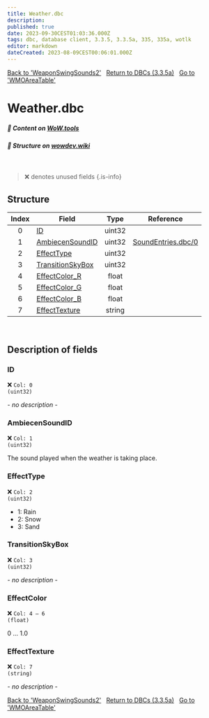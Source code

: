 ```yaml
---
title: Weather.dbc
description:
published: true
date: 2023-09-30CEST01:03:36.000Z
tags: dbc, database client, 3.3.5, 3.3.5a, 335, 335a, wotlk
editor: markdown
dateCreated: 2023-08-09CEST00:06:01.000Z
---
```

<a href="https://trinitycore.info/files/DBC/335/weaponswingsounds2" class="mt-5 v-btn v-btn--depressed v-btn--flat v-btn--outlined theme--light v-size--default darkblue--text text--lighten-3"><span class="v-btn__content"><i aria-hidden="true" class="v-icon notranslate v-icon--left mdi mdi-arrow-left theme--light"></i><span>Back to 'WeaponSwingSounds2'</span></span></a>&nbsp;&nbsp;&nbsp;<a href="https://trinitycore.info/files/DBC/335/DBC" class="mt-5 v-btn v-btn--depressed v-btn--flat v-btn--outlined theme--light v-size--default darkblue--text text--lighten-3"><span class="v-btn__content"><i aria-hidden="true" class="v-icon notranslate v-icon--left mdi mdi-home-outline theme--light"></i><span>Return to DBCs (3.3.5a)</span></span></a>&nbsp;&nbsp;&nbsp;<a href="https://trinitycore.info/files/DBC/335/wmoareatable" class="mt-5 v-btn v-btn--depressed v-btn--flat v-btn--outlined theme--light v-size--default darkblue--text text--lighten-3"><span class="v-btn__content"><span>Go to 'WMOAreaTable'</span><i aria-hidden="true" class="v-icon notranslate v-icon--right mdi mdi-arrow-right theme--light"></i></span></a>

# Weather.dbc
##### :open_book: Content on [WoW.tools](https://wow.tools/dbc/?dbc=weather&build=3.3.5.12340)
##### :pencil: Structure on [wowdev.wiki](https://wowdev.wiki/DB/Weather)
&nbsp;

> :x: denotes unused fields
{.is-info}


## Structure

| Index | Field | Type | Reference |
| :---: | --- | :---: | --- |
| 0 | [ID](#id-alt) | uint32 |  |
| 1 | [AmbiecenSoundID](#ambiecensoundid) | uint32 | [SoundEntries.dbc/0](/files/DBC/335/soundentries#id-alt) |
| 2 | [EffectType](#effecttype) | uint32 |  |
| 3 | [TransitionSkyBox](#transitionskybox) | uint32 |  |
| 4 | [EffectColor_R](#effectcolor) | float |  |
| 5 | [EffectColor_G](#effectcolor) | float |  |
| 6 | [EffectColor_B](#effectcolor) | float |  |
| 7 | [EffectTexture](#effecttexture) | string |  |
&nbsp;
## Description of fields

### ID <!-- {#id-alt} -->
:x: <code>Col: 0 (uint32)</code>

*- no description -*
&nbsp;

### AmbiecenSoundID
:x: <code>Col: 1 (uint32)</code>

The sound played when the weather is taking place.
&nbsp;

### EffectType
:x: <code>Col: 2 (uint32)</code>

* 1: Rain
* 2: Snow
* 3: Sand
&nbsp;

### TransitionSkyBox
:x: <code>Col: 3 (uint32)</code>

*- no description -*
&nbsp;

### EffectColor
:x: <code>Col: 4 &ndash; 6 (float)</code>

0 … 1.0
&nbsp;

### EffectTexture
:x: <code>Col: 7 (string)</code>

*- no description -*
&nbsp;

<a href="https://trinitycore.info/files/DBC/335/weaponswingsounds2" class="mt-5 v-btn v-btn--depressed v-btn--flat v-btn--outlined theme--light v-size--default darkblue--text text--lighten-3"><span class="v-btn__content"><i aria-hidden="true" class="v-icon notranslate v-icon--left mdi mdi-arrow-left theme--light"></i><span>Back to 'WeaponSwingSounds2'</span></span></a>&nbsp;&nbsp;&nbsp;<a href="https://trinitycore.info/files/DBC/335/DBC" class="mt-5 v-btn v-btn--depressed v-btn--flat v-btn--outlined theme--light v-size--default darkblue--text text--lighten-3"><span class="v-btn__content"><i aria-hidden="true" class="v-icon notranslate v-icon--left mdi mdi-home-outline theme--light"></i><span>Return to DBCs (3.3.5a)</span></span></a>&nbsp;&nbsp;&nbsp;<a href="https://trinitycore.info/files/DBC/335/wmoareatable" class="mt-5 v-btn v-btn--depressed v-btn--flat v-btn--outlined theme--light v-size--default darkblue--text text--lighten-3"><span class="v-btn__content"><span>Go to 'WMOAreaTable'</span><i aria-hidden="true" class="v-icon notranslate v-icon--right mdi mdi-arrow-right theme--light"></i></span></a>

